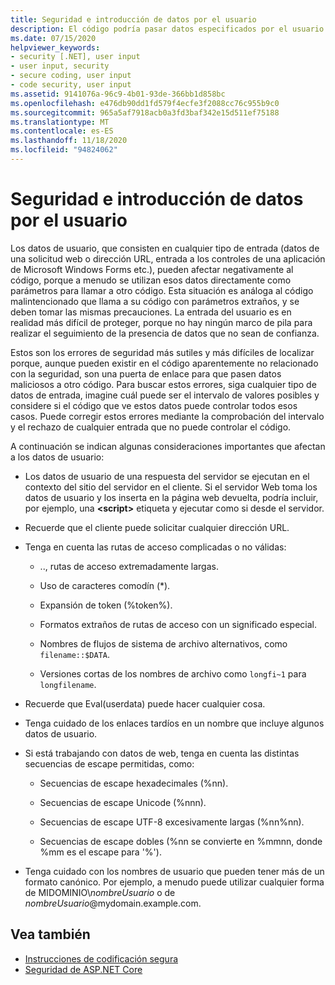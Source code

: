 ```yaml
---
title: Seguridad e introducción de datos por el usuario
description: El código podría pasar datos especificados por el usuario como parámetros a otro código, lo que puede afectar a la seguridad. Puede realizar la comprobación de intervalo para rechazar entradas problemáticas.
ms.date: 07/15/2020
helpviewer_keywords:
- security [.NET], user input
- user input, security
- secure coding, user input
- code security, user input
ms.assetid: 9141076a-96c9-4b01-93de-366bb1d858bc
ms.openlocfilehash: e476db90dd1fd579f4ecfe3f2088cc76c955b9c0
ms.sourcegitcommit: 965a5af7918acb0a3fd3baf342e15d511ef75188
ms.translationtype: MT
ms.contentlocale: es-ES
ms.lasthandoff: 11/18/2020
ms.locfileid: "94824062"
---
```

# <a name="security-and-user-input"></a>Seguridad e introducción de datos por el usuario

Los datos de usuario, que consisten en cualquier tipo de entrada (datos de una solicitud web o dirección URL, entrada a los controles de una aplicación de Microsoft Windows Forms etc.), pueden afectar negativamente al código, porque a menudo se utilizan esos datos directamente como parámetros para llamar a otro código. Esta situación es análoga al código malintencionado que llama a su código con parámetros extraños, y se deben tomar las mismas precauciones. La entrada del usuario es en realidad más difícil de proteger, porque no hay ningún marco de pila para realizar el seguimiento de la presencia de datos que no sean de confianza.

Estos son los errores de seguridad más sutiles y más difíciles de localizar porque, aunque pueden existir en el código aparentemente no relacionado con la seguridad, son una puerta de enlace para que pasen datos maliciosos a otro código. Para buscar estos errores, siga cualquier tipo de datos de entrada, imagine cuál puede ser el intervalo de valores posibles y considere si el código que ve estos datos puede controlar todos esos casos. Puede corregir estos errores mediante la comprobación del intervalo y el rechazo de cualquier entrada que no puede controlar el código.

A continuación se indican algunas consideraciones importantes que afectan a los datos de usuario:

- Los datos de usuario de una respuesta del servidor se ejecutan en el contexto del sitio del servidor en el cliente. Si el servidor Web toma los datos de usuario y los inserta en la página web devuelta, podría incluir, por ejemplo, una **\<script>** etiqueta y ejecutar como si desde el servidor.

- Recuerde que el cliente puede solicitar cualquier dirección URL.

- Tenga en cuenta las rutas de acceso complicadas o no válidas:

  - ..\, rutas de acceso extremadamente largas.

  - Uso de caracteres comodín (*).

  - Expansión de token (%token%).

  - Formatos extraños de rutas de acceso con un significado especial.

  - Nombres de flujos de sistema de archivo alternativos, como `filename::$DATA`.

  - Versiones cortas de los nombres de archivo como `longfi~1` para `longfilename`.

- Recuerde que Eval(userdata) puede hacer cualquier cosa.

- Tenga cuidado de los enlaces tardíos en un nombre que incluye algunos datos de usuario.

- Si está trabajando con datos de web, tenga en cuenta las distintas secuencias de escape permitidas, como:

  - Secuencias de escape hexadecimales (%nn).

  - Secuencias de escape Unicode (%nnn).

  - Secuencias de escape UTF-8 excesivamente largas (%nn%nn).

  - Secuencias de escape dobles (%nn se convierte en %mmnn, donde %mm es el escape para '%').

- Tenga cuidado con los nombres de usuario que pueden tener más de un formato canónico. Por ejemplo, a menudo puede utilizar cualquier forma de MIDOMINIO\\*nombreUsuario* o de *nombreUsuario*@mydomain.example.com.

## <a name="see-also"></a>Vea también

- [Instrucciones de codificación segura](secure-coding-guidelines.md)
- [Seguridad de ASP.NET Core](/aspnet/core/security/)
